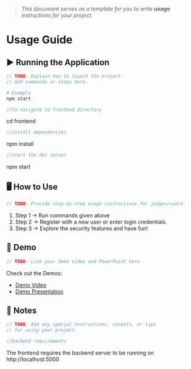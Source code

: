 > *This document serves as a template for you to write **usage** instructions for your project.* 

# Usage Guide

## ▶️ Running the Application
``` c
// TODO: Explain how to launch the project.
// Add commands or steps here.
```
``` bash
# Example
npm start
```
```c
//to navigate to frontend directory
```
cd frontend
```c
//install dependencies
```
npm install

```c
//start the dev server
```
npm start

## 🖥️ How to Use
``` c
// TODO: Provide step-by-step usage instructions for judges/users.
```
1. Step 1 -> Run commands given above
2. Step 2 -> Register with a new user or enter login credentials.
3. Step 3 -> Explore the security features and have fun!

## 🎥 Demo
``` c
// TODO: Link your demo video and PowerPoint here
```
Check out the Demos: 
- [Demo Video](../demo/demovideo.mp4)
- [Demo Presentation](../demo/HackPrac.pptx)

## 📌 Notes
``` c
// TODO: Add any special instructions, caveats, or tips
// for using your project.
```

``` c
//backend requirements
```
The frontend requires the backend server to be running on http://localhost:5000
